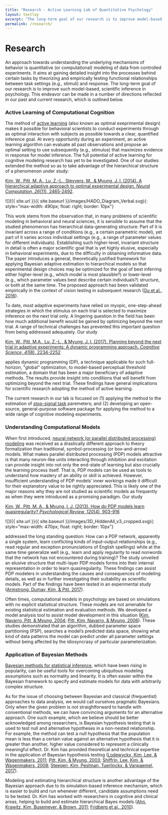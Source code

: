 ```yaml
---
title: "Research - Active Learning Lab of Quantitative Psychology"
layout: textlay
excerpt: "The long-term goal of our research is to improve model-based, scientific inference in psychology."
permalink: /research/
---
```


# Research

An approach towards understanding the underlying mechanisms of behavior is quantitative (or computational) modeling of data from controlled experiments. It aims at gaining detailed insight into the processes behind certain tasks by theorizing and empirically testing functional relationships between task settings (e.g., stimuli) and response. The long-term goal of our research is to improve such model-based, scientific inference in psychology. This endeavor can be made in a number of directions reflected in our past and current research, which is outlined below.

### Active Learning of Computational Cognition

The method of [active learning](https://en.wikipedia.org/wiki/Active_learning_(machine_learning)) (also known as optimal exeprimental design) makes it possible for behavioral scientists to conduct experiments through as optimal interaction with subjects as possible towards a clear, quantified inference goal. At every opportunity during an experiment, an active learning algorithm can evaluate all past observations and propose an optimal setting to use subsequently (e.g., stimulus) that maximizes evidence in response for model inference. The full potential of active learning for cognitive modeling research has yet to be investigated. One of our studies extended the method so as to take advantage of the hierarchical structure of a phenomenon under study:

[Kim, W., Pitt, M. A., Lu, Z.-L., Steyvers, M., & Myung, J. I. (2014). A hierarchical adaptive approach to optimal experimental design. *Neural Computation, 26*(11), 2465-2492](https://www.mitpressjournals.org/doi/abs/10.1162/NECO_a_00654).

![]({{ site.url }}{{ site.baseurl }}/images/HADO_Diagram_Verbal.svg){: style="max-width: 490px; float: right; border: 10px"}

This work stems from the observation that, in many problems of scientific modeling in behavioral and neural sciences, it is sensible to assume that the studied phenomenon has hierarchical data-generating structure: Part of it is invariant across a range of conditions (e.g., a certain parametric model), yet part of it varies across individual settings (e.g., a range of parameter values for different individuals). Establishing such higher-level, invariant structure in detail is often a major scientific goal that is yet highly elusive, especially in behavioral experiments, due to the difficulty in obtaining informative data. The paper introduces a general, theoretically justified framework for applying Bayesian adaptive estimation to hierarchical models so that experimental design choices may be optimized for the goal of best inferring either higher-level (e.g., which model is most plausible?) or lower-level (e.g., which parameter values best describe certain individuals?) structure, or both at the same time. The proposed approach has been validated empirically in the context of vision testing in subsequent research ([Gu et al., 2016](http://jov.arvojournals.org/article.aspx?articleid=2516884)). 

To date, most adaptive experiments have relied on myopic, one-step-ahead strategies in which the stimulus on each trial is selected to maximize inference on the next trial only. A lingering question in the field has been how much additional benefit would
be gained by optimizing beyond the next trial. A range of technical challenges has prevented this important question from being addressed adequately. Our study

[Kim, W., Pitt, M.A., Lu, Z.-L., & Myung, J. I. (2017). Planning beyond the next trial in adaptive experiments: A dynamic programming approach. *Cognitive Science, 41*(8), 2234-2252](http://onlinelibrary.wiley.com/doi/10.1111/cogs.12467/full)

applies dynamic programming (DP), a technique applicable for such full-horizon, "global" optimization, to model-based perceptual
threshold estimation, a domain that has been a major beneficiary of adaptive methods. The results provide insight into conditions that will benefit from optimizing beyond the next trial. These findings have general implications for scientific research adopting the method of active learning.

The current research in our lab is focused on (1) applying the method to the estimation of [stop-signal task](http://www.cambridgecognition.com/cantab/cognitive-tests/executive-function/stop-signal-task-sst/) paremeters; and (2) developing an open-source, general-purpose software package for applying the method to a wide range of cognitive modeling experiments. 

### Understanding Computational Models

When first introduced, [neural network (or parallel distributed processing) modeling](https://en.wikipedia.org/wiki/Connectionism) was received as a drastically different approach to theory formalization than traditional, symbol-processing (or box-and-arrow) models. What makes parallel distributed processing (PDP) models attractive is that many neuron-like units interacting through inhibition and excitation can provide insight into not only the end-state of learning but also crucially the learning process itself. That is, PDP models can be used as tools to understand how mastery of an ability or skill is achieved. However, insufficient understanding of PDP models’ inner workings made it difficult for their explanatory value to be rightly appreciated. This is likely one of the major reasons why they are not studied as scientific models as frequently as when they were introduced as a promising paradigm. Our study

[Kim, W., Pitt, M. A., & Myung, I. J. (2013). How do PDP models learn quasiregularity? *Psychological Review, 120*(4), 903-916](http://psycnet.apa.org/record/2013-31538-001)

![]({{ site.url }}{{ site.baseurl }}/images/3D_HiddenAll_v3_cropped.svg){: style="max-width: 470px; float: right; border: 10px"}

addressed the long standing question: How can a PDP network, apparently a single system, learn conflicting kinds of input-output relationships (e.g., read regular and exception pronunciations of English spellings) while at the same time generalize well (e.g., learn and apply regularity to read nonwords that the network has not encountered during training)? The study unveiled an elusive structure that multi-layer PDP models forms into their internal representation in order to learn quasiregularity. These findings can assist PDP modelers in understanding the causes and consequences of modeling details, as well as in further investigating their suitability as scientific models. Part of the findings have been tested in an experimental study ([Armstrong, Dumay, Kim, & Pitt, 2017](http://psycnet.apa.org/record/2017-03298-005)).

Often times, computational models in psychology are based on simulations with no explicit statistical structure. These models are not amenable for existing statistical estimation and evaluation methods. We developed a model analysis tool to assist model development in this situation ([Kim, Navarro, Pitt, & Myung, 2004](http://papers.nips.cc/paper/2374-an-mcmc-based-method-of-comparing-connectionist-models-in-cognitive-science.pdf); [Pitt, Kim, Navarro, & Myung, 2006](http://psycnet.apa.org/record/2006-01885-003)). These studies demonstrated that an algorithm, dubbed parameter space partitioning (PSP), searches a model’s predicted data space, showing what kind of data patterns the model can predict under all parameter settings without being affected by the idiosyncrasy of particular parameterization.

### Application of Bayesian Methods

[Bayesian methods for statistical inference](https://en.wikipedia.org/wiki/Bayesian_inference), which have been rising in popularity, can be useful tools for overcoming ubiquitous modeling assumptions such as normality and linearity. It is often easier within the Bayesian framework to specify and estimate models for data with arbitrarily complex structure.

As for the issue of choosing between Bayesian and classical (frequentist) approaches to data analysis, we would call ourselves pragmatic Bayesians. Only when the given problem is not straightforward to handle with conventional methods, we can have convincing arguments for an alternative approach. One such example, which we believe should be better acknowledged among researchers, is Bayesian hypothesis testing that is used to test null and alternative hypotheses in a non-nested relationship. For example, the method can test a null hypothesis that the population mean is less than a certain value against an alternative hypothesis that it is greater than another, higher value considered to represent a clinically meaningful effect. Dr. Kim has provided theoretical and technical expertise in the application of Bayesian hypothesis testing ([Lodewyckx, Kim, Lee, & Wagenmakers, 2011](http://www.sciencedirect.com/science/article/pii/S0022249611000423); [Pitt, Kim, & Myung, 2003](https://link.springer.com/article/10.3758/BF03196467); [Shiffrin, Lee, Kim, & Wagenmakers, 2008](http://onlinelibrary.wiley.com/doi/10.1080/03640210802414826/full); [Steegen, Kim, Pestman, Tuerlinckx, & Vanpaemel, 2017](https://www.sciencedirect.com/science/article/pii/S0022249617300275)).

Modeling and estimating hierarchical structure is another advantage of the Bayesian approach due to its simulation-based inference mechanism, which is easier to build and run whenever different, candidate assumptions need to be tested. Dr. Kim has worked with researchers in cognitive and clinical areas, helping to build and estimate hierarchical Bayes models ([Ahn, Krawitz, Kim, Busemeyer, & Brown, 2011](http://psycnet.apa.org/record/2011-09442-003); [Fridberg et al., 2010](http://www.sciencedirect.com/science/article/pii/S0022249609001205)).
